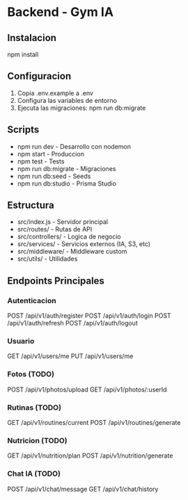 ﻿# Backend - Gym IA

## Instalacion

npm install

## Configuracion

1. Copia .env.example a .env
2. Configura las variables de entorno
3. Ejecuta las migraciones: npm run db:migrate

## Scripts

- npm run dev - Desarrollo con nodemon
- npm start - Produccion
- npm test - Tests
- npm run db:migrate - Migraciones
- npm run db:seed - Seeds
- npm run db:studio - Prisma Studio

## Estructura

- src/index.js - Servidor principal
- src/routes/ - Rutas de API
- src/controllers/ - Logica de negocio
- src/services/ - Servicios externos (IA, S3, etc)
- src/middleware/ - Middleware custom
- src/utils/ - Utilidades

## Endpoints Principales

### Autenticacion
POST /api/v1/auth/register
POST /api/v1/auth/login
POST /api/v1/auth/refresh
POST /api/v1/auth/logout

### Usuario
GET /api/v1/users/me
PUT /api/v1/users/me

### Fotos (TODO)
POST /api/v1/photos/upload
GET /api/v1/photos/:userId

### Rutinas (TODO)
GET /api/v1/routines/current
POST /api/v1/routines/generate

### Nutricion (TODO)
GET /api/v1/nutrition/plan
POST /api/v1/nutrition/generate

### Chat IA (TODO)
POST /api/v1/chat/message
GET /api/v1/chat/history
